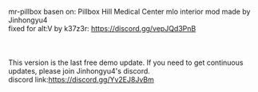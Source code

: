 mr-pillbox basen on: Pillbox Hill Medical Center mlo interior mod made by Jinhongyu4<br>
fixed for alt:V by k37z3r: https://discord.gg/vepJQd3PnB<br>
<br>
<br>
<br>
This version is the last free demo update. If you need to get continuous updates, please join Jinhongyu4's discord.<br>
discord link:https://discord.gg/Yv2EJ8JvBm

